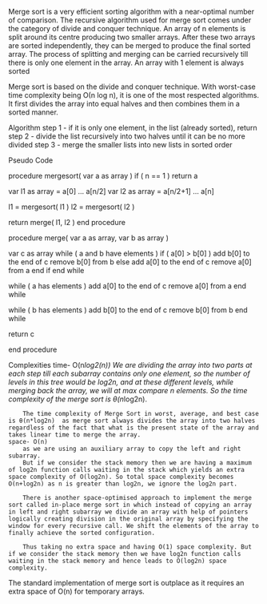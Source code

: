 Merge sort is a very efficient sorting algorithm with a near-optimal number of comparison. The recursive algorithm used for merge sort comes under the category of divide and conquer technique. An array of n elements is split around its centre producing two smaller arrays. After these two arrays are sorted independently, they can be merged to produce the final sorted array. The process of splitting and merging can be carried recursively till there is only one element in the array. An array with 1 element is always sorted


Merge sort is based on the divide and conquer technique. With worst-case time complexity being Ο(n log n), it is one of the most respected algorithms. It first divides the array into equal halves and then combines them in a sorted manner.

Algorithm
    step 1 - if it is only one element, in the list (already sorted), return 
    step 2 - divide the list recursively into two halves until it can be no more divided
    step 3 - merge the smaller lists into new lists in sorted order

Pseudo Code

procedure mergesort( var a as array )
if ( n == 1 ) return a

var l1 as array = a[0] ... a[n/2]
var l2 as array = a[n/2+1] ... a[n]

l1 = mergesort( l1 )
l2 = mergesort( l2 )

return merge( l1, l2 )
end procedure

procedure merge( var a as array, var b as array )

var c as array
while ( a and b have elements )
    if ( a[0] > b[0] )
        add b[0] to the end of c
        remove b[0] from b
    else
        add a[0] to the end of c
        remove a[0] from a
    end if
end while

while ( a has elements )
    add a[0] to the end of c
    remove a[0] from a
end while

while ( b has elements )
    add b[0] to the end of c
    remove b[0] from b
end while

return c

end procedure

Complexities
    time- O(n*log2(n))
        We are dividing the array into two parts at each step till each subarray contains only one element, so the number of levels in this tree would be log2n, and at these different levels, while merging back the array, we will at max compare n elements. So the time complexity of the merge sort is θ(n*log2n).

        The time complexity of Merge Sort in worst, average, and best case is θ(n*log2n)  as merge sort always divides the array into two halves regardless of the fact that what is the present state of the array and takes linear time to merge the array.
    space- O(n)
        as we are using an auxiliary array to copy the left and right subarray. 
        But if we consider the stack memory then we are having a maximum of log2n function calls waiting in the stack which yields an extra space complexity of O(log2n). So total space complexity becomes O(n+log2n) as n is greater than log2n, we ignore the log2n part.

        There is another space-optimised approach to implement the merge sort called in-place merge sort in which instead of copying an array in left and right subarray we divide an array with help of pointers logically creating division in the original array by specifying the window for every recursive call. We shift the elements of the array to finally achieve the sorted configuration.

        Thus taking no extra space and having O(1) space complexity. But if we consider the stack memory then we have log2n function calls waiting in the stack memory and hence leads to O(log2n) space complexity.


The standard implementation of merge sort is outplace as it requires an extra space of O(n) for temporary arrays.